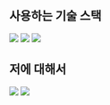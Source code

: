 <div>
  <h2>
    사용하는 기술 스택
  </h2>
  <div>
    <img src="https://img.shields.io/badge/Javascript-F7DF1E?style=for-the-badge&logo=Javascript&logoColor=black"/>
    <img src="https://img.shields.io/badge/TypeScript-3178C6?style=for-the-badge&logo=TypeScript&logoColor=white"/>
    <img src="https://img.shields.io/badge/React-61DAFB?style=for-the-badge&logo=React&logoColor=black"/>
  </div>
  <h2>
    저에 대해서
  </h2>
  <div>
    <img src="https://img.shields.io/badge/Javascript-F7DF1E?style=for-the-badge&logo=Tstory&logoColor=black"/>
    <img src="https://img.shields.io/badge/Javascript-F7DF1E?style=for-the-badge&logo=Velog&logoColor=black"/>
  </div>
</div>
